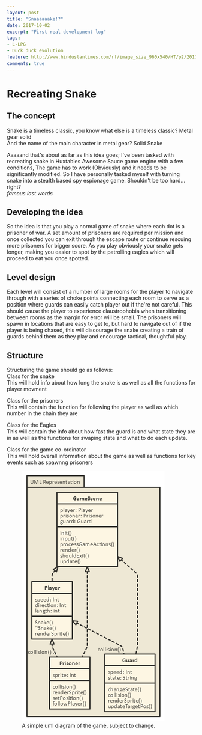 ```yaml
---
layout: post
title: "Snaaaaaake!?"
date: 2017-10-02
excerpt: "First real development log"
tags:
- L-LPG
- Duck duck evolution
feature: http://www.hindustantimes.com/rf/image_size_960x540/HT/p2/2017/02/27/Pictures/_59b6d7ee-fcad-11e6-905d-7be79ae01fbf.jpg
comments: true
---
```


# Recreating Snake
## The concept
Snake is a timeless classic, you know what else is a timeless classic? Metal gear solid
<br>And the name of the main character in metal gear? Solid Snake

Aaaaand that's about as far as this idea goes; I've been tasked with recreating snake in Huxtables Awesome Sauce game engine
with a few conditions, The game has to work (Obviously) and it needs to be significantly modified. So I have personally tasked myself with turning snake into a stealth based spy espionage game. Shouldn't be too hard... right? <br>_famous last words_

## Developing the idea
So the idea is that you play a normal game of snake where each dot is a prisoner of war.
A set amount of prisoners are required per mission and once collected you can exit through the escape route or continue
rescuing more prisoners for bigger score. As you play obviously your snake gets longer, making you easier to spot by the
patrolling eagles which will proceed to eat you once spotted. 

## Level design
Each level will consist of a number of large rooms for the player to navigate through with a series of choke points connecting each room
to serve as a position where guards can easily catch player out if the're not careful. This should cause the player to experience claustrophobia
when transitioning between rooms as the margin for error will be small. The prisoners will spawn in locations that are easy to get to, 
but hard to navigate out of if the player is being chased, this will discourage the snake creating a train of guards behind them as they play and encourage tactical, thoughtful play. 

## Structure
Structuring the game should go as follows:<br>
Class for the snake<br>
This will hold info about how long the snake is
as well as all the functions for player movment

Class for the prisoners<br>
This will contain the function for following the player
as well as which number in the chain they are

Class for the Eagles<br>
This will contain the info about how fast the guard is and what state they are in
as well as the functions for swaping state and what to do each update.

Class for the game co-ordinator<br>
This will hold overall information about the game as well as functions for key events such as spawnng prisoners

<figure>
	<img src="../assets/img/nomnoml.png">
	<figcaption>A simple uml diagram of the game, subject to change.</figcaption>
</figure>

